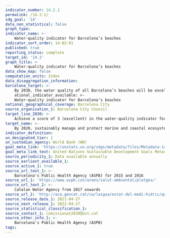 ```yaml
---
indicator_number: 14.2.1
permalink: /14-2-1/
sdg_goal: '14'
data_non_statistical: false
graph_type: 
indicator_name: >-
    Water-quality indicator for Barcelona’s beaches
indicator_sort_order: 14-02-01
published: true
reporting_status: complete
target_id: '14.2'
graph_title: >-
    Water-quality indicator for Barcelona’s beaches
data_show_map: false
computation_units: Index
data_disaggregation_information: 
barcelona_target: >-
    By 2030, the water quality of all Barcelona’s beaches will be excellent>-
    ational_indicator_available: >-
	Water-quality indicator for Barcelona’s beaches
national_geographical_coverage: Barcelona City
source_organisation_1: Barcelona City Council
target_line_2030: >-
    Achieve a score of 3 (excellent) in the water-quality indicator for Barcelona’s beaches
target_name: >-
    By 2020, sustainably manage and protect marine and coastal ecosystems with a view to avoiding major harmful effects, even by strengthening their resilience, and adopting restoration measures with the aim of re-establishing the health and productivity of the oceans
indicator_definition:
un_designated_tier: 1
un_custodian_agency: World Bank (WB)
goal_meta_link: 'https://unstats.un.org/sdgs/metadata/files/Metadata-14-02-01.pdf'
goal_meta_link_text: United Nations Sustainable Development Goals Metadata (pdf 894kB)
source_periodicity_1: Data available annually
source_earliest_available_1: 
source_active_1: true
source_url_text_1: >-
    Barcelona's Public Health Agency (ASPB) for 2015 and 2016  
source_url_1: 'https://www.aspb.cat/arees/salut-ambiental/platges/'
source_url_text_2: >-
    Catalan Water Agency from 2017 onwards
source_url_2: 'http://aca.gencat.cat/ca/laigua/estat-del-medi-hidric/qualitat-de-les-aiguees-de-bany/'	
source_release_date_1: 2021-04-27
source_next_release_1: 2022-04-27
source_statistical_classification_1: 
source_contact_1: comissionat2030@bcn.cat
source_other_info_1: >-
    Barcelona's Public Health Agency (ASPB)
tags:
---
```

